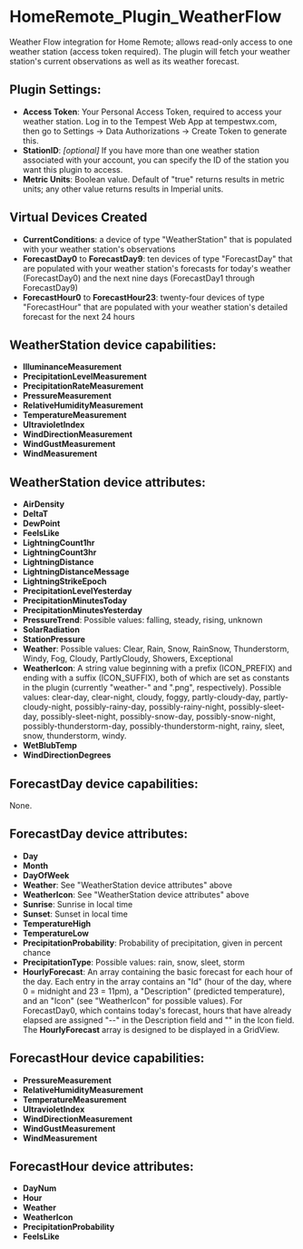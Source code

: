 # HomeRemote_Plugin_WeatherFlow
Weather Flow integration for Home Remote; allows read-only access to one weather station (access token required).  The plugin will fetch your weather station's current observations as well as its weather forecast.

## Plugin Settings:
- **Access Token**: Your Personal Access Token, required to access your weather station.  Log in to the Tempest Web App at tempestwx.com, then go to Settings -> Data Authorizations -> Create Token to generate this.
- **StationID**: *[optional]* If you have more than one weather station associated with your account, you can specify the ID of the station you want this plugin to access.
- **Metric Units**: Boolean value.  Default of "true" returns results in metric units; any other value returns results in Imperial units.

## Virtual Devices Created
- **CurrentConditions**: a device of type "WeatherStation" that is populated with your weather station's observations
- **ForecastDay0** to **ForecastDay9**: ten devices of type "ForecastDay" that are populated with your weather station's forecasts for today's weather (ForecastDay0) and the next nine days (ForecastDay1 through ForecastDay9)
- **ForecastHour0** to **ForecastHour23**: twenty-four devices of type "ForecastHour" that are populated with your weather station's detailed forecast for the next 24 hours

## WeatherStation device capabilities:
- **IlluminanceMeasurement**
- **PrecipitationLevelMeasurement**
- **PrecipitationRateMeasurement**
- **PressureMeasurement**
- **RelativeHumidityMeasurement**
- **TemperatureMeasurement**
- **UltravioletIndex**
- **WindDirectionMeasurement**
- **WindGustMeasurement**
- **WindMeasurement**

## WeatherStation device attributes:
- **AirDensity**
- **DeltaT**
- **DewPoint**
- **FeelsLike**
- **LightningCount1hr**
- **LightningCount3hr**
- **LightningDistance**
- **LightningDistanceMessage**
- **LightningStrikeEpoch**
- **PrecipitationLevelYesterday**
- **PrecipitationMinutesToday**
- **PrecipitationMinutesYesterday**
- **PressureTrend**: Possible values: falling, steady, rising, unknown
- **SolarRadiation**
- **StationPressure**
- **Weather**: Possible values: Clear, Rain, Snow, RainSnow, Thunderstorm, Windy, Fog, Cloudy, PartlyCloudy, Showers, Exceptional
- **WeatherIcon**: A string value beginning with a prefix (ICON_PREFIX) and ending with a suffix (ICON_SUFFIX), both of which are set as constants in the plugin (currently "weather-" and ".png", respectively). Possible values: clear-day, clear-night, cloudy, foggy, partly-cloudy-day, partly-cloudy-night, possibly-rainy-day, possibly-rainy-night, possibly-sleet-day, possibly-sleet-night, possibly-snow-day, possibly-snow-night, possibly-thunderstorm-day, possibly-thunderstorm-night, rainy, sleet, snow, thunderstorm, windy.
- **WetBlubTemp**
- **WindDirectionDegrees**

## ForecastDay device capabilities:
None.

## ForecastDay device attributes:
- **Day**
- **Month**
- **DayOfWeek**
- **Weather**: See "WeatherStation device attributes" above
- **WeatherIcon**: See "WeatherStation device attributes" above
- **Sunrise**: Sunrise in local time
- **Sunset**: Sunset in local time
- **TemperatureHigh**
- **TemperatureLow**
- **PrecipitationProbability**: Probability of precipitation, given in percent chance
- **PrecipitationType**: Possible values: rain, snow, sleet, storm
- **HourlyForecast**: An array containing the basic forecast for each hour of the day.  Each entry in the array contains an "Id" (hour of the day, where 0 = midnight and 23 = 11pm), a "Description" (predicted temperature), and an "Icon" (see "WeatherIcon" for possible values).  For ForecastDay0, which contains today's forecast, hours that have already elapsed are assigned "--" in the Description field and "" in the Icon field.  The **HourlyForecast** array is designed to be displayed in a GridView.

## ForecastHour device capabilities:
- **PressureMeasurement**
- **RelativeHumidityMeasurement**
- **TemperatureMeasurement**
- **UltravioletIndex**
- **WindDirectionMeasurement**
- **WindGustMeasurement**
- **WindMeasurement**

## ForecastHour device attributes:
- **DayNum**
- **Hour**
- **Weather**
- **WeatherIcon**
- **PrecipitationProbability**
- **FeelsLike**


